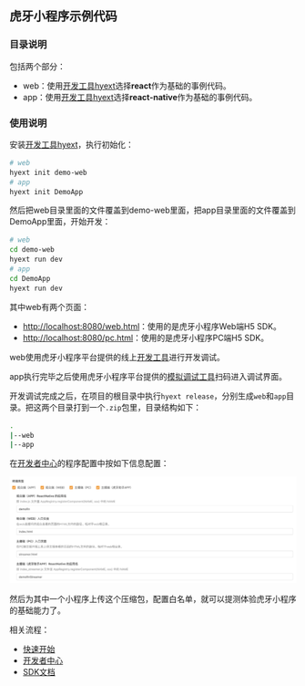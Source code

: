 ## 虎牙小程序示例代码

### 目录说明

包括两个部分：

* web：使用[开发工具hyext](https://github.com/huya-ext/miniapp/wiki/%E8%84%9A%E6%89%8B%E6%9E%B6)选择**react**作为基础的事例代码。
* app：使用[开发工具hyext](https://github.com/huya-ext/miniapp/wiki/%E8%84%9A%E6%89%8B%E6%9E%B6)选择**react-native**作为基础的事例代码。

### 使用说明

安装[开发工具hyext](https://github.com/huya-ext/miniapp/wiki/%E8%84%9A%E6%89%8B%E6%9E%B6)，执行初始化：

```bash
# web
hyext init demo-web
# app
hyext init DemoApp
```

然后把web目录里面的文件覆盖到demo-web里面，把app目录里面的文件覆盖到DemoApp里面，开始开发：

```bash
# web
cd demo-web
hyext run dev
# app
cd DemoApp
hyext run dev
```

其中web有两个页面：

* [http://localhost:8080/web.html](http://localhost:8080/web.html)：使用的是虎牙小程序Web端H5 SDK。
* [http://localhost:8080/pc.html](http://localhost:8080/pc.html)：使用的是虎牙小程序PC端H5 SDK。

web使用虎牙小程序平台提供的线上[开发工具](http://hyext.msstatic.com/hy-ext-comp/1.1.0/dev/index.html)进行开发调试。

app执行完毕之后使用虎牙小程序平台提供的[模拟调试工具](https://github.com/huya-ext/miniapp/wiki/DownloadApp)扫码进入调试界面。

开发调试完成之后，在项目的根目录中执行`hyext release`，分别生成`web`和`app`目录。把这两个目录打到一个`.zip`包里，目录结构如下：

```bash
.
|--web
|--app
```

在[开发者中心](https://ext.huya.com)的程序配置中按如下信息配置：

![小程序配置](assets/demo-config.png)

然后为其中一个小程序上传这个压缩包，配置白名单，就可以提测体验虎牙小程序的基础能力了。

相关流程：

* [快速开始](https://github.com/huya-ext/miniapp/wiki)
* [开发者中心](https://github.com/huya-ext/miniapp/wiki/ems)
* [SDK文档](https://github.com/huya-ext/miniapp/wiki/SDK%E6%96%87%E6%A1%A3)
